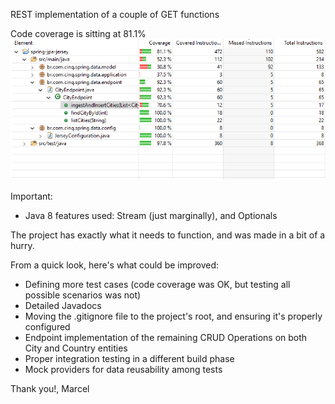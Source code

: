 REST implementation of a couple of GET functions

Code coverage is sitting at 81.1%
![Click here to see the image](https://raw.githubusercontent.com/marcelluiz96/CinqChallenge/master/images/testcoverage.png)

Important:
- Java 8 features used: Stream (just marginally), and Optionals

The project has exactly what it needs to function, and was made in a bit of a hurry.

From a quick look, here's what could be improved:
- Defining more test cases (code coverage was OK, but testing all possible scenarios was not)
- Detailed Javadocs
- Moving the .gitignore file to the project's root, and ensuring it's properly configured
- Endpoint implementation of the remaining CRUD Operations on both City and Country entities
- Proper integration testing in a different build phase
- Mock providers for data reusability among tests


Thank you!,
Marcel
